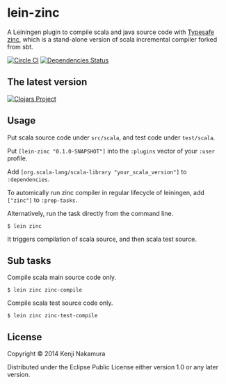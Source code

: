 # lein-zinc

A Leiningen plugin to compile scala and java source code with [Typesafe zinc](https://github.com/typesafehub/zinc), which is a stand-alone version of scala incremental compiler forked from sbt. 

[![Circle CI](https://circleci.com/gh/k2n/lein-zinc.svg?style=svg)](https://circleci.com/gh/k2n/lein-zinc)
[![Dependencies Status](http://jarkeeper.com/k2n/lein-zinc/status.svg)](http://jarkeeper.com/k2n/lein-zinc)

## The latest version

[![Clojars Project](http://clojars.org/lein-zinc/latest-version.svg)](http://clojars.org/lein-zinc)

## Usage

Put scala source code under `src/scala`, and test code under `test/scala`.

Put `[lein-zinc "0.1.0-SNAPSHOT"]` into the `:plugins` vector of your
`:user` profile.

Add `[org.scala-lang/scala-library "your_scala_version"]` to `:dependencies`.

To automically run zinc compiler in regular lifecycle of leiningen, add `["zinc"]` to `:prep-tasks`. 

Alternatively, run the task directly from the command line.  

    $ lein zinc

It triggers compilation of scala source, and then scala test source. 

## Sub tasks

Compile scala main source code only. 

    $ lein zinc zinc-compile 

Compile scala test source code only. 

    $ lein zinc zinc-test-compile 

## License

Copyright © 2014 Kenji Nakamura

Distributed under the Eclipse Public License either version 1.0 or any later version.
